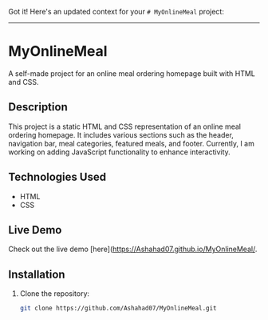 Got it! Here's an updated context for your `# MyOnlineMeal` project:

---

# MyOnlineMeal

A self-made project for an online meal ordering homepage built with HTML and CSS.

## Description

This project is a static HTML and CSS representation of an online meal ordering homepage. It includes various sections such as the header, navigation bar, meal categories, featured meals, and footer. Currently, I am working on adding JavaScript functionality to enhance interactivity.

## Technologies Used

- HTML
- CSS

## Live Demo

Check out the live demo [here](https://Ashahad07.github.io/MyOnlineMeal/.

## Installation

1. Clone the repository:
   ```bash
   git clone https://github.com/Ashahad07/MyOnlineMeal.git
   ```
